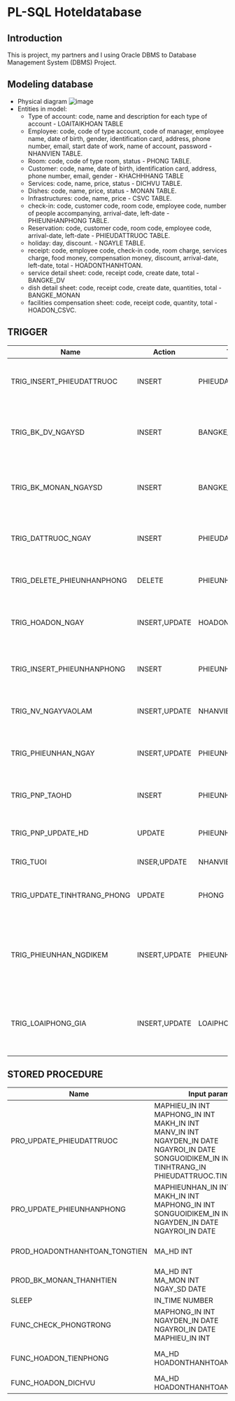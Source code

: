 # PL-SQL Hoteldatabase
## Introduction
This is project, my partners and I using Oracle DBMS to Database Management System (DBMS) Project.
## Modeling database
  - Physical diagram
![image](https://user-images.githubusercontent.com/72924182/180970610-f2383220-3af1-43d0-87b7-606f074961d9.png)
  - Entities in model:
    - Type of account: code, name and description for each type of account - LOAITAIKHOAN TABLE
    - Employee: code, code of type account, code of manager, employee name, date of birth, gender, identification card, address, phone number, email, start date of work, name of account, password - NHANVIEN TABLE.
    - Room: code, code of type room, status - PHONG TABLE.
    - Customer: code, name, date of birth, identification card, address, phone number, email, gender - KHACHHHANG TABLE
    - Services: code, name, price, status - DICHVU TABLE.
    - Dishes: code, name, price, status - MONAN TABLE.
    - Infrastructures: code, name, price - CSVC TABLE.
    - check-in: code, customer code, room code, employee code, number of people accompanying, arrival-date, left-date - PHIEUNHANPHONG TABLE.
    - Reservation: code, customer code, room code, employee code, arrival-date, left-date - PHIEUDATTRUOC TABLE.
    - holiday: day, discount. - NGAYLE TABLE.
    - receipt: code, employee code, check-in code, room charge, services charge, food money, compensation money, discount, arrival-date, left-date, total - HOADONTHANHTOAN.
    - service detail sheet: code, receipt code, create date, total - BANGKE_DV
    - dish detail sheet: code, receipt code, create date, quantities, total - BANGKE_MONAN
    - facilities compensation sheet: code, receipt code, quantity, total - HOADON_CSVC.
## TRIGGER
|Name|Action|Table|Desciprtion|
| --- | --- | --- | --- |
|TRIG_INSERT_PHIEUDATTRUOC|INSERT|PHIEUDATTRUOC|Check if the reservation ticket exists in the system or not|
|TRIG_BK_DV_NGAYSD| INSERT| BANGKE_DV| Check if the service date is within the period of your stay at the hotel.|
|TRIG_BK_MONAN_NGAYSD|INSERT|BANGKE_MONAN| Check if the dish date is within the period of your stay at the hotel/|
|TRIG_DATTRUOC_NGAY|INSERT|PHIEUDATTRUOC|Check if the arrival date and left date in reservation is valid or not.|
|TRIG_DELETE_PHIEUNHANPHONG|DELETE|PHIEUNHANPHONG|Delete receipts before delete check-in|
|TRIG_HOADON_NGAY|INSERT,UPDATE|HOADONTHANHTOAN|Check if the arrival date and left date in receipt is valid or not.|
|TRIG_INSERT_PHIEUNHANPHONG|INSERT|PHIEUNHANPHONG| Check if the check-in or reservation is exsit or not with input data|
|TRIG_NV_NGAYVAOLAM|INSERT,UPDATE|NHANVIEN|Check if the start date of work is valid or not.|
|TRIG_PHIEUNHAN_NGAY|INSERT,UPDATE|PHIEUNHANPHONG|Check if the arrival date and left date in receipt is valid or not.|
|TRIG_PNP_TAOHD|INSERT|PHIEUNHANPHONG|Automatic create receipt with check-in code created.|
|TRIG_PNP_UPDATE_HD|UPDATE|PHIEUNHANPHONG|Automatic update receipt with check-in code.|
|TRIG_TUOI|INSER,UPDATE|NHANVIEN|Check age > 18 or not.|
|TRIG_UPDATE_TINHTRANG_PHONG|UPDATE|PHONG| Lock room code if status of room is "repairing" "SỬA CHỮA".|
|TRIG_PHIEUNHAN_NGDIKEM|INSERT,UPDATE|PHIEUNHANPHONG|Check the number of accompanying people <= maximum number of people for the room type.|
|TRIG_LOAIPHONG_GIA|INSERT,UPDATE|LOAIPHONG|Check the price of the room type must be lower than the price of a higher room type.|
## STORED PROCEDURE
|Name|Input parameters|Output parameters| Meaning|
| --- | --- | --- | --- |
|PRO_UPDATE_PHIEUDATTRUOC|MAPHIEU_IN INT<br />MAPHONG_IN INT<br />MAKH_IN INT<br />MANV_IN INT<br />NGAYDEN_IN DATE<br />NGAYROI_IN DATE<br />SONGUOIDIKEM_IN INT<br />TINHTRANG_IN PHIEUDATTRUOC.TINHTRANG%TYPE||Update information of reservation.|
|PRO_UPDATE_PHIEUNHANPHONG|MAPHIEUNHAN_IN INT<br/>MAKH_IN INT<br/>MAPHONG_IN INT<br />SONGUOIDIKEM_IN INT<br/>NGAYDEN_IN DATE<br />NGAYROI_IN DATE<br/>||Update information of check-in.|
|PROD_HOADONTHANHTOAN_TONGTIEN|MA_HD INT||Caculate total money of receipt.|
|PROD_BK_MONAN_THANHTIEN|MA_HD INT<br/>MA_MON INT<br/>NGAY_SD DATE||Caculate money of dish sheet.|
|SLEEP|IN_TIME NUMBER|||
|FUNC_CHECK_PHONGTRONG|MAPHONG_IN INT<br/>NGAYDEN_IN DATE<br/>NGAYROI_IN DATE<br/>MAPHIEU_IN INT|CHECK_PHONGTRONG NUMBER|Check room is available or not.|
|FUNC_HOADON_TIENPHONG|MA_HD HOADONTHANHTOAN.MAHD%TYPE||Caculate room charge.|
|FUNC_HOADON_DICHVU|MA_HD HOADONTHANHTOAN.MAHD%TYPE
